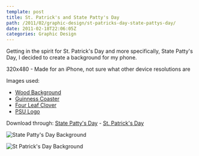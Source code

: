 ```yaml
---
template: post
title: St. Patrick's and State Patty's Day
path: /2011/02/graphic-design/st-patricks-day-state-pattys-day/
date: 2011-02-18T22:06:05Z
categories: Graphic Design
---
```

Getting in the spirit for St. Patrick's Day and more specifically, State Patty's Day, I decided to create a background for my phone.

320x480 - Made for an iPhone, not sure what other device resolutions are

Images used:
 - [Wood Background](http://browse.deviantart.com/?qh=&amp;section=&amp;q=wood#/d2qo62q)
 - [Guinness Coaster](http://www.thepubshoppe.com/store.php/products/guinness-beer-coasters-842)
 - [Four Leaf Clover](http://www.inner180.com/tag/thoughts/)
 - [PSU Logo](http://www.watchmojo.com/blog/sports/tag/Penn%20State/)

Download through: [State Patty's Day](http://colbz.deviantart.com/gallery/#/d39wkki) - [St. Patrick's Day](http://colbz.deviantart.com/gallery/#/d39wk59)

![State Patty's Day Background](http://cdn.colbyfayock.com/images/2011/state-pattys-day-iphone-background.jpg)

![St Patrick's Day Background](http://cdn.colbyfayock.com/images/2011/st-patricks-day-iphone-background.jpg)